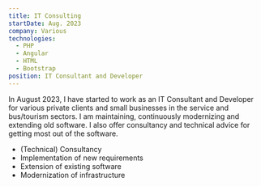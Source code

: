```yaml
---
title: IT Consulting
startDate: Aug. 2023
company: Various
technologies:
  - PHP
  - Angular
  - HTML
  - Bootstrap
position: IT Consultant and Developer
---
```

In August 2023, I have started to work as an IT Consultant and Developer for various private clients and small businesses in the service and bus/tourism sectors. I am maintaining, continuously modernizing and extending old software. I also offer consultancy and technical advice for getting most out of the software.

* (Technical) Consultancy
* Implementation of new requirements
* Extension of existing software
* Modernization of infrastructure